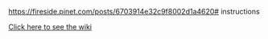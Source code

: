https://fireside.pinet.com/posts/6703914e32c9f8002d1a4620# instructions

[Click here to see the wiki](https://github.com/pi-node/instructions/wiki)
